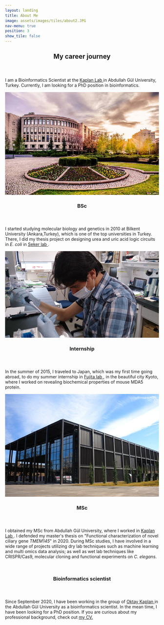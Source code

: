 ```yaml
---
layout: landing
title: About Me
image: assets/images/tiles/about2.JPG
nav-menu: true
position: 3
show_tile: false
---
```



<!-- Main -->
<div id="main">

<!-- One -->
<section id="one" class="background-accent3">
	<div class="inner">
		<header class="major">
			<h2>My career journey</h2>
		</header>
		<p> I am a Bioinformatics Scientist at the 
			<a href='http://kaplanlab.com/' > Kaplan Lab </a> in Abdullah Gül University, Turkey. Currently, I am looking for a PhD position in bioinformatics.
		</p>
	</div>
</section>

<!-- Two -->
<section id="two" class="spotlights">
	<section>
		<a href="https://w3.bilkent.edu.tr/bilkent/" class="image">
			<img src="assets/images/about/bilkent.png" alt="" data-position="center center" />
		</a>
		<div class="content">
			<div class="inner">
				<header class="major">
					<h3>BSc</h3>
				</header>
				<p>I started studying molecular biology and genetics in 2010 at Bilkent University (Ankara,Turkey), which is one of the top universities in Turkey. There, I did my thesis project on designing urea and uric acid logic circuits in <i>E. coli</i> in <a href='http://synbiolab.bilkent.edu.tr/' > Seker lab </a>.
				</p>
			</div>
		</div>
	</section>
	<section>
		<a href="" class="image">
			<img src="assets/images/about/japan.jpg" alt="" data-position="top center" />
			<!--<img src="assets/images/about/japan2.JPG" alt="" data-position="center center" />-->
		</a>
		<div class="content">
			<div class="inner">
				<header class="major">
					<h3>Internship</h3>
				</header>
				<p>In the summer of 2015, I traveled to Japan, which was my first time going abroad, to do my summer internship 
				in <a href='https://www.lif.kyoto-u.ac.jp/e/?post_type=labos&p=175' > Fujita lab </a>, in the beautiful city Kyoto, 
				where I worked on revealing biochemical properties of mouse MDA5 protein.
				</p>
			</div>
		</div>
	</section>
	<section>
		<a href="https://www.agu.edu.tr" class="image">
			<img src="assets/images/about/agu.jpg" alt="" data-position="25% 25%" />
		</a>
		<div class="content">
			<div class="inner">
				<header class="major">
					<h3>MSc</h3>
				</header>
				<p>I obtained my MSc from Abdullah Gül University, where I worked in 
					<a href='http://kaplanlab.com/' > Kaplan Lab </a>. I defended my master's thesis on "Functional characterization of novel ciliary gene <i>TMEM145</i>" in 2020. During MSc studies, I have involved in a wide range of projects utilizing dry lab techniques such as machine learning and multi omics data analysis; as well as wet lab techniques like CRISPR/Cas9, molecular cloning and functional experiments on <i>C. elegans</i>.
				</p>
			</div>
		</div>
	</section>
	<section>
		<a href="http://kaplanlab.com/" class="image">
			<img src="assets/images/bimsb.jpg" alt="" data-position="25% 25%" />
		</a>
		<div class="content">
			<div class="inner">
				<header class="major">
					<h3>Bioinformatics scientist</h3>
				</header>
				<p>Since September 2020, I have been working in the group of 
					<a href='http://kaplanlab.com/' > Oktay Kaplan </a> 
					in the Abdullah Gül University as a bioinformatics scientist. In the mean time, I have been looking for a PhD position.
					If you are curious about my professional background, check out 
					<a href='assets/CV_MustafaSametPir.pdf' > my CV. </a> 
				</p>
			</div>
		</div>
	</section>
</section>